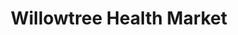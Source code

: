 ---
title: "Willowtree Health Market"
url: /bainbridge-island/willowtree-health-market/
shop: Bioladen
---